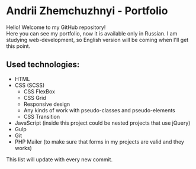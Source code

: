 # Andrii Zhemchuzhnyi - Portfolio
Hello! Welcome to my GitHub repository! <br>
Here you can see my portfolio, now it is available only in Russian. I am studying web-development, so English version will be coming when I'll get this point.

## Used technologies:
  * HTML 
  * CSS (SCSS)
    * CSS FlexBox
    * CSS Grid
    * Responsive design
    * Any kinds of work with pseudo-classes and pseudo-elements
    * CSS Transition
  * JavaScript (inside this project could be nested projects that use jQuery)
  * Gulp
  * Git
  * PHP Mailer (to make sure that forms in my projects are valid and they works)
  
 This list will update with every new commit.
